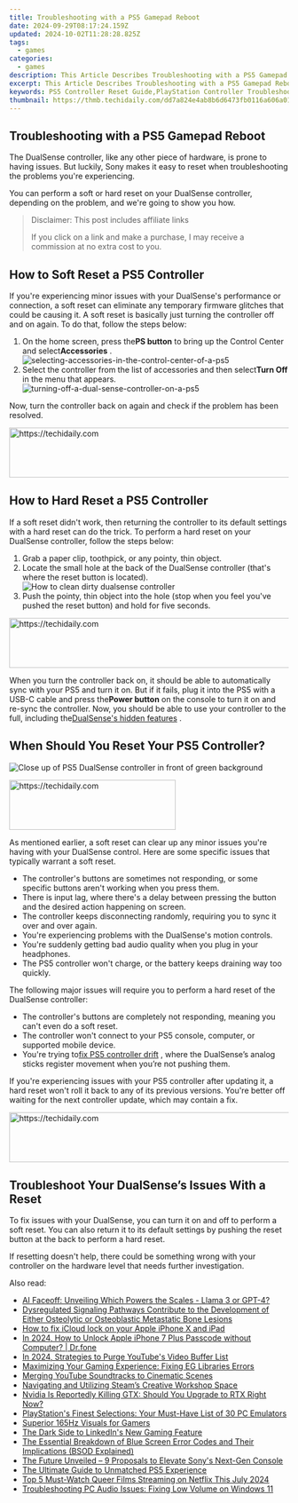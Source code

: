 ```yaml
---
title: Troubleshooting with a PS5 Gamepad Reboot
date: 2024-09-29T08:17:24.159Z
updated: 2024-10-02T11:28:28.825Z
tags:
  - games
categories:
  - games
description: This Article Describes Troubleshooting with a PS5 Gamepad Reboot
excerpt: This Article Describes Troubleshooting with a PS5 Gamepad Reboot
keywords: PS5 Controller Reset Guide,PlayStation Controller Troubleshoot,Reviving Your PS5 Gamepad,Rebooting PS5 Controller Tips,PS5 Gamepad Diagnostic Steps,Fixing PS5 Controller Issues,PS5 Gamepad Reset Instructions
thumbnail: https://thmb.techidaily.com/dd7a824e4ab8b6d6473fb0116a606a013dd12f046dfa0556ebd9b84053509fd9.png
---
```


## Troubleshooting with a PS5 Gamepad Reboot

 The DualSense controller, like any other piece of hardware, is prone to having issues. But luckily, Sony makes it easy to reset when troubleshooting the problems you're experiencing.

 You can perform a soft or hard reset on your DualSense controller, depending on the problem, and we're going to show you how.

>  Disclaimer: This post includes affiliate links
>
>  If you click on a link and make a purchase, I may receive a commission at no extra cost to you.
>

## How to Soft Reset a PS5 Controller

 If you're experiencing minor issues with your DualSense's performance or connection, a soft reset can eliminate any temporary firmware glitches that could be causing it. A soft reset is basically just turning the controller off and on again. To do that, follow the steps below:

1. On the home screen, press the**PS button** to bring up the Control Center and select**Accessories** .  
![selecting-accessories-in-the-control-center-of-a-ps5](https://static1.makeuseofimages.com/wordpress/wp-content/uploads/2023/07/selecting-accessories-in-the-control-center-of-a-ps5.jpg)
2. Select the controller from the list of accessories and then select**Turn Off** in the menu that appears.  
![turning-off-a-dual-sense-controller-on-a-ps5](https://static1.makeuseofimages.com/wordpress/wp-content/uploads/2023/07/turning-off-a-dual-sense-controller-on-a-ps5.jpg)

 Now, turn the controller back on again and check if the problem has been resolved.

<!-- affiliate ads begin -->
<a href="https://unicoeye.pxf.io/c/5597632/2134234/18498" target="_top" id="2134234">
  <img src="//a.impactradius-go.com/display-ad/18498-2134234" border="0" alt="https://techidaily.com" width="728" height="90"/>
</a>
<img height="0" width="0" src="https://unicoeye.pxf.io/i/5597632/2134234/18498" style="position:absolute;visibility:hidden;" border="0" />
<!-- affiliate ads end -->

## How to Hard Reset a PS5 Controller

 If a soft reset didn't work, then returning the controller to its default settings with a hard reset can do the trick. To perform a hard reset on your DualSense controller, follow the steps below:

1. Grab a paper clip, toothpick, or any pointy, thin object.
2. Locate the small hole at the back of the DualSense controller (that's where the reset button is located).  
![How to clean dirty dualsense controller](https://static1.makeuseofimages.com/wordpress/wp-content/uploads/2022/10/How-to-clean-dualsense-before.jpg)
3. Push the pointy, thin object into the hole (stop when you feel you've pushed the reset button) and hold for five seconds.

<!-- affiliate ads begin -->
<a href="https://appsumo.8odi.net/c/5597632/2105860/7443" target="_top" id="2105860">
  <img src="//a.impactradius-go.com/display-ad/7443-2105860" border="0" alt="https://techidaily.com" width="728" height="90"/>
</a>
<img height="0" width="0" src="https://appsumo.8odi.net/i/5597632/2105860/7443" style="position:absolute;visibility:hidden;" border="0" />
<!-- affiliate ads end -->

 When you turn the controller back on, it should be able to automatically sync with your PS5 and turn it on. But if it fails, plug it into the PS5 with a USB-C cable and press the**Power button** on the console to turn it on and re-sync the controller. Now, you should be able to use your controller to the full, including the[DualSense's hidden features](https://www.makeuseof.com/ps5-dualsense-controller-hidden-features/) .

## When Should You Reset Your PS5 Controller?

![Close up of PS5 DualSense controller in front of green background](https://static1.makeuseofimages.com/wordpress/wp-content/uploads/2022/09/Close-up-of-ps5-Dualsense-controller-in-front-of-green-background-1.jpg)

<!-- affiliate ads begin -->
<a href="https://aligracehair.sjv.io/c/5597632/2027190/19272" target="_top" id="2027190">
  <img src="//a.impactradius-go.com/display-ad/19272-2027190" border="0" alt="https://techidaily.com" width="300" height="90"/>
</a>
<img height="0" width="0" src="https://aligracehair.sjv.io/i/5597632/2027190/19272" style="position:absolute;visibility:hidden;" border="0" />
<!-- affiliate ads end -->

 As mentioned earlier, a soft reset can clear up any minor issues you're having with your DualSense control. Here are some specific issues that typically warrant a soft reset.

* The controller's buttons are sometimes not responding, or some specific buttons aren't working when you press them.
* There is input lag, where there's a delay between pressing the button and the desired action happening on screen.
* The controller keeps disconnecting randomly, requiring you to sync it over and over again.
* You're experiencing problems with the DualSense's motion controls.
* You're suddenly getting bad audio quality when you plug in your headphones.
* The PS5 controller won't charge, or the battery keeps draining way too quickly.

 The following major issues will require you to perform a hard reset of the DualSense controller:

* The controller's buttons are completely not responding, meaning you can't even do a soft reset.
* The controller won't connect to your PS5 console, computer, or supported mobile device.
* You're trying to[fix PS5 controller drift](https://www.makeuseof.com/fix-drifting-ps5-dualsense-controller/) , where the DualSense’s analog sticks register movement when you’re not pushing them.

 If you're experiencing issues with your PS5 controller after updating it, a hard reset won't roll it back to any of its previous versions. You're better off waiting for the next controller update, which may contain a fix.

<!-- affiliate ads begin -->
<a href="https://ephamedtechinc.pxf.io/c/5597632/2136625/26400" target="_top" id="2136625">
  <img src="//a.impactradius-go.com/display-ad/26400-2136625" border="0" alt="https://techidaily.com" width="728" height="90"/>
</a>
<img height="0" width="0" src="https://ephamedtechinc.pxf.io/i/5597632/2136625/26400" style="position:absolute;visibility:hidden;" border="0" />
<!-- affiliate ads end -->

## Troubleshoot Your DualSense’s Issues With a Reset

 To fix issues with your DualSense, you can turn it on and off to perform a soft reset. You can also return it to its default settings by pushing the reset button at the back to perform a hard reset.

 If resetting doesn't help, there could be something wrong with your controller on the hardware level that needs further investigation.

<ins class="adsbygoogle"
     style="display:block"
     data-ad-format="autorelaxed"
     data-ad-client="ca-pub-7571918770474297"
     data-ad-slot="1223367746"></ins>

<ins class="adsbygoogle"
     style="display:block"
     data-ad-client="ca-pub-7571918770474297"
     data-ad-slot="8358498916"
     data-ad-format="auto"
     data-full-width-responsive="true"></ins>

<span class="atpl-alsoreadstyle">Also read:</span>
<div><ul>
<li><a href="https://tech-revival.techidaily.com/ai-faceoff-unveiling-which-powers-the-scales-llama-3-or-gpt-4/"><u>AI Faceoff: Unveiling Which Powers the Scales - Llama 3 or GPT-4?</u></a></li>
<li><a href="https://buynow-reviews.techidaily.com/dysregulated-signaling-pathways-contribute-to-the-development-of-either-osteolytic-or-osteoblastic-metastatic-bone-lesions/"><u>Dysregulated Signaling Pathways Contribute to the Development of Either Osteolytic or Osteoblastic Metastatic Bone Lesions</u></a></li>
<li><a href="https://activate-lock.techidaily.com/how-to-fix-icloud-lock-on-your-apple-iphone-x-and-ipad-by-drfone-ios/"><u>How to fix iCloud lock on your Apple iPhone X and iPad</u></a></li>
<li><a href="https://iphone-unlock.techidaily.com/in-2024-how-to-unlock-apple-iphone-7-plus-passcode-without-computer-drfone-by-drfone-ios/"><u>In 2024, How to Unlock Apple iPhone 7 Plus Passcode without Computer? | Dr.fone</u></a></li>
<li><a href="https://youtube-help.techidaily.com/in-2024-strategies-to-purge-youtubes-video-buffer-list/"><u>In 2024, Strategies to Purge YouTube's Video Buffer List</u></a></li>
<li><a href="https://games-able.techidaily.com/maximizing-your-gaming-experience-fixing-eg-libraries-errors/"><u>Maximizing Your Gaming Experience: Fixing EG Libraries Errors</u></a></li>
<li><a href="https://fox-glue.techidaily.com/merging-youtube-soundtracks-to-cinematic-scenes/"><u>Merging YouTube Soundtracks to Cinematic Scenes</u></a></li>
<li><a href="https://games-able.techidaily.com/navigating-and-utilizing-steams-creative-workshop-space/"><u>Navigating and Utilizing Steam’s Creative Workshop Space</u></a></li>
<li><a href="https://games-able.techidaily.com/nvidia-is-reportedly-killing-gtx-should-you-upgrade-to-rtx-right-now/"><u>Nvidia Is Reportedly Killing GTX: Should You Upgrade to RTX Right Now?</u></a></li>
<li><a href="https://games-able.techidaily.com/playstations-finest-selections-your-must-have-list-of-30-pc-emulators/"><u>PlayStation's Finest Selections: Your Must-Have List of 30 PC Emulators</u></a></li>
<li><a href="https://games-able.techidaily.com/superior-165hz-visuals-for-gamers/"><u>Superior 165Hz Visuals for Gamers</u></a></li>
<li><a href="https://games-able.techidaily.com/the-dark-side-to-linkedins-new-gaming-feature/"><u>The Dark Side to LinkedIn's New Gaming Feature</u></a></li>
<li><a href="https://tech-renaissance.techidaily.com/the-essential-breakdown-of-blue-screen-error-codes-and-their-implications-bsod-explained/"><u>The Essential Breakdown of Blue Screen Error Codes and Their Implications (BSOD Explained)</u></a></li>
<li><a href="https://games-able.techidaily.com/the-future-unveiled-9-proposals-to-elevate-sonys-next-gen-console/"><u>The Future Unveiled – 9 Proposals to Elevate Sony's Next-Gen Console</u></a></li>
<li><a href="https://games-able.techidaily.com/the-ultimate-guide-to-unmatched-ps5-experience/"><u>The Ultimate Guide to Unmatched PS5 Experience</u></a></li>
<li><a href="https://tech-recovery.techidaily.com/top-5-must-watch-queer-films-streaming-on-netflix-this-july-2024/"><u>Top 5 Must-Watch Queer Films Streaming on Netflix This July 2024</u></a></li>
<li><a href="https://sound-issues.techidaily.com/troubleshooting-pc-audio-issues-fixing-low-volume-on-windows-11/"><u>Troubleshooting PC Audio Issues: Fixing Low Volume on Windows 11</u></a></li>
</ul></div>

